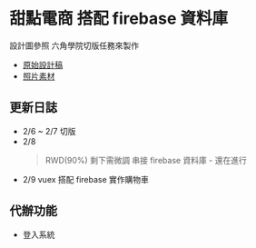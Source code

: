 # 甜點電商 搭配 firebase 資料庫

設計圖參照 六角學院切版任務來製作

- [原始設計稿](https://xd.adobe.com/spec/934efdb7-a7e4-47d5-572e-efece0914f62-e57f/screen/b48bcbaa-cb51-4565-a4a6-5f714f077b54/specs)
- [照片素材](https://unsplash.com/collections/3141730/desserts_bright)

## 更新日誌

- 2/6 ~ 2/7 切版
- 2/8
  > RWD(90%) 剩下需微調
  > 串接 firebase 資料庫 - 還在進行
- 2/9 vuex 搭配 firebase 實作購物車

## 代辦功能

- 登入系統
